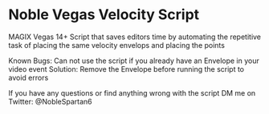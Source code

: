 # Noble Vegas Velocity Script

MAGIX Vegas 14+ Script that saves editors time by automating the repetitive task of placing the same velocity envelops and placing the points

Known Bugs:
Can not use the script if you already have an Envelope in your video event
Solution: Remove the Envelope before running the script to avoid errors

If you have any questions or find anything wrong with the script DM me on Twitter: @NobleSpartan6


